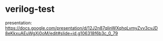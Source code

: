 # verilog-test
presentation: https://docs.google.com/presentation/d/12J2n87qlinWXqhqLvmyZvv3cvJD8eKkxuAEuWgXj0oM/edit#slide=id.g106318f6b3c_0_79
